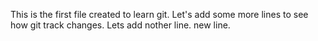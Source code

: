 This is the first file created to learn git.
Let's add some more lines to see how git track changes.
Lets add nother line.
new line.
